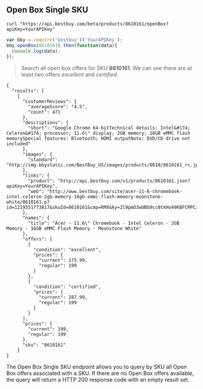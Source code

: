 ## Open Box Single SKU
```shell
curl "https://api.bestbuy.com/beta/products/8610161/openBox?apiKey=YourAPIKey"
```
```javascript
var bby = require('bestbuy')('YourAPIKey');
bby.openBox(8610161).then(function(data){
  console.log(data);
});
```
> Search all open box offers for SKU **8610161**. We can see there are at least two offers *excellent* and *certified*.

```json-doc
{
  "results": [
    {
      "customerReviews": {
        "averageScore": "4.5",
        "count": 471
      },
      "descriptions": {
        "short": "Google Chrome 64-bitTechnical details: Intel&#174; Celeron&#174; processor; 11.6\" display; 2GB memory; 16GB eMMC flash memorySpecial features: Bluetooth; HDMI outputNote: DVD/CD drive not included"
      },
      "images": {
        "standard": "http://img.bbystatic.com/BestBuy_US/images/products/8610/8610161_rc.jpg"
      },
      "links": {
        "product": "http://api.bestbuy.com/v1/products/8610161.json?apiKey=YourAPIKey",
        "web": "http://www.bestbuy.com/site/acer-11-6-chromebook-intel-celeron-2gb-memory-16gb-emmc-flash-memory-moonstone-white/8610161.p?id=1219351773817&skuId=8610161&cmp=RMX&ky=2l9pmD3wUBb9cc0tkHo49KBFCMPCiIPY4#tab=buyingOptions"
      },
      "names": {
        "title": "Acer - 11.6\" Chromebook - Intel Celeron - 2GB Memory - 16GB eMMC Flash Memory - Moonstone White"
      },
      "offers": [
        {
          "condition": "excellent",
          "prices": {
            "current": 175.99,
            "regular": 199
          }
        },
        {
          "condition": "certified",
          "prices": {
            "current": 187.99,
            "regular": 199
          }
        }
      ],
      "prices": {
        "current": 199,
        "regular": 199
      },
      "sku": "8610161"
    }
}
```
The Open Box Single SKU endpoint allows you to query by SKU all Open Box offers associated with a SKU. If there are no Open Box offers available, the query will return a HTTP 200 response code with an empty result set.